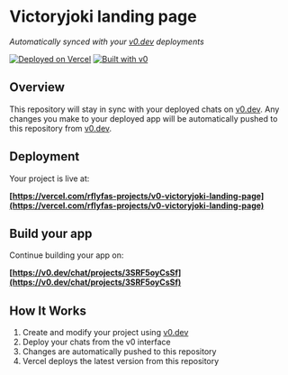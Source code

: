 # Victoryjoki landing page

*Automatically synced with your [v0.dev](https://v0.dev) deployments*

[![Deployed on Vercel](https://img.shields.io/badge/Deployed%20on-Vercel-black?style=for-the-badge&logo=vercel)](https://vercel.com/rflyfas-projects/v0-victoryjoki-landing-page)
[![Built with v0](https://img.shields.io/badge/Built%20with-v0.dev-black?style=for-the-badge)](https://v0.dev/chat/projects/3SRF5oyCsSf)

## Overview

This repository will stay in sync with your deployed chats on [v0.dev](https://v0.dev).
Any changes you make to your deployed app will be automatically pushed to this repository from [v0.dev](https://v0.dev).

## Deployment

Your project is live at:

**[https://vercel.com/rflyfas-projects/v0-victoryjoki-landing-page](https://vercel.com/rflyfas-projects/v0-victoryjoki-landing-page)**

## Build your app

Continue building your app on:

**[https://v0.dev/chat/projects/3SRF5oyCsSf](https://v0.dev/chat/projects/3SRF5oyCsSf)**

## How It Works

1. Create and modify your project using [v0.dev](https://v0.dev)
2. Deploy your chats from the v0 interface
3. Changes are automatically pushed to this repository
4. Vercel deploys the latest version from this repository

